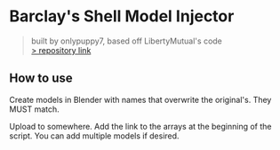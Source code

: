 # Barclay's Shell Model Injector

> built by onlypuppy7, based off LibertyMutual's code  
> [> repository link](https://github.com/onlypuppy7/BarclaysShellShockers)

## How to use

Create models in Blender with names that overwrite the original's. They MUST match.

Upload to somewhere. Add the link to the arrays at the beginning of the script. You can add multiple models if desired.